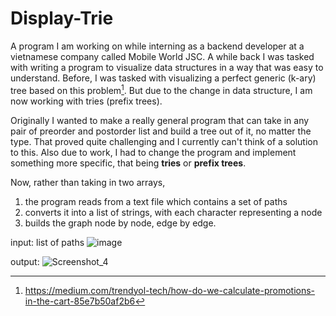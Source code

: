 # Display-Trie
A program I am working on while interning as a backend developer at a vietnamese company called Mobile World JSC. A while back I was tasked with writing a program to visualize data structures in a way that was easy to understand. Before, I was tasked with visualizing a perfect generic (k-ary) tree based on this problem[^1]. But due to the change in data structure, I am now working with tries (prefix trees). 

Originally I wanted to make a really general program that can take in any pair of preorder and postorder list and build a tree out of it, no matter the type. That proved quite challenging and I currently can't think of a solution to this. Also due to work, I had to change the program and implement something more specific, that being **tries** or **prefix trees**. 

Now, rather than taking in two arrays, 
1. the program reads from a text file which contains a set of paths
2. converts it into a list of strings, with each character representing a node
3. builds the graph node by node, edge by edge.

input: list of paths
![image](https://github.com/Ternt/Display-Tree/assets/45267060/eaebb8a5-88b5-4a62-a860-79ad78972cf7)

output:
![Screenshot_4](https://github.com/Ternt/Display-Tree/assets/45267060/f5485b56-205f-4a09-a001-50650973aa15)

[^1]: https://medium.com/trendyol-tech/how-do-we-calculate-promotions-in-the-cart-85e7b50af2b6
